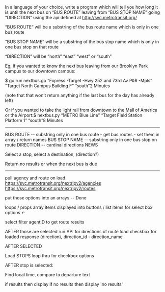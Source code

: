 In a language of your choice, write a program which will tell you how long it is until the next bus 
on “BUS ROUTE” leaving from “BUS STOP NAME” going “DIRECTION” using the api defined 
at http://svc.metrotransit.org/ 
 
“BUS ROUTE” will be a substring of the bus route name which is only in one bus route  
 
“BUS STOP NAME” will be a substring of the bus stop name which is only in one bus stop on 
that route  
 
“DIRECTION” will be “north” “east” “west” or “south”  
 
Eg, if you wanted to know the next bus leaving from our Brooklyn Park campus to our downtown 
campus: 
 
$ go run nextbus.go “Express -Target -Hwy 252 and 73rd Av P&R -Mpls” “Target North Campus 
Building F” “south”2 Minutes 
 
(note that that won’t return anything if the last bus for the day has already left) 
 
Or if you wanted to take the light rail from downtown to the Mall of America or the Airport:$ 
nextbus.py “METRO Blue Line” “Target Field Station Platform 1” “south”8 Minutes 

---

BUS ROUTE -- substring only in one bus route
    - get bus routes
    - set them in array / return names 
BUS STOP NAME -- substring only in one bus stop on route
DIRECTION -- cardinal directions NEWS

Select a stop, select a destination, (direction?)

Return no results or when the next bus is due

--------

pull agency and route on load
https://svc.metrotransit.org/nextripv2/agencies
https://svc.metrotransit.org/nextripv2/routes

put those options into an arrays -- Done

loops / props array items displayed into buttons / list items for select box options <-

select filter agentID to get route results

AFTER those are selected run API for directions of route
load checkbox for loaded response (direction), direction_id - direction_name

AFTER SELECTED

Load STOPS loop thru for checkbox options

AFTER stop is selected:

Find local time, compare to departure text

if results then display 
if no results then display 'no results'


